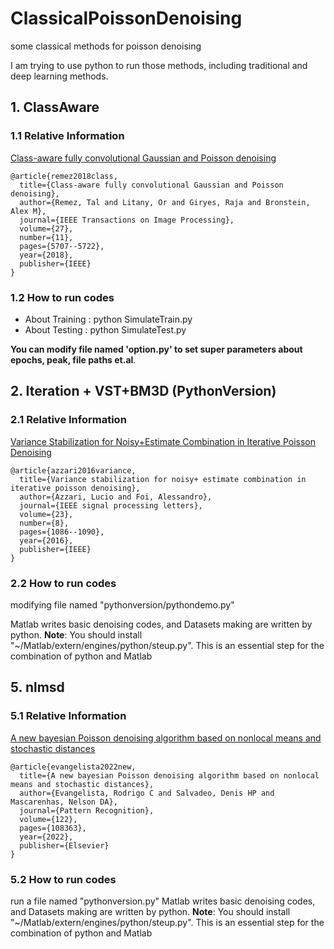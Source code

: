 # ClassicalPoissonDenoising

some classical methods for poisson denoising 

I am trying to use python to run those methods, including traditional and deep learning methods.
## 1. ClassAware
### 1.1 Relative Information
[Class-aware fully convolutional Gaussian and Poisson denoising](https://ieeexplore.ieee.org/abstract/document/8418389/)
```
@article{remez2018class,
  title={Class-aware fully convolutional Gaussian and Poisson denoising},
  author={Remez, Tal and Litany, Or and Giryes, Raja and Bronstein, Alex M},
  journal={IEEE Transactions on Image Processing},
  volume={27},
  number={11},
  pages={5707--5722},
  year={2018},
  publisher={IEEE}
}
```
### 1.2 How to run codes
- About Training : python SimulateTrain.py
- About Testing : python SimulateTest.py

**You can modify file named 'option.py' to set super parameters about epochs, peak, file paths et.al**.

## 2. Iteration + VST+BM3D (PythonVersion) 
### 2.1 Relative Information
[Variance Stabilization for Noisy+Estimate Combination in Iterative Poisson Denoising](https://ieeexplore.ieee.org/abstract/document/7491301)
```
@article{azzari2016variance,
  title={Variance stabilization for noisy+ estimate combination in iterative poisson denoising},
  author={Azzari, Lucio and Foi, Alessandro},
  journal={IEEE signal processing letters},
  volume={23},
  number={8},
  pages={1086--1090},
  year={2016},
  publisher={IEEE}
}
```
### 2.2 How to run codes
modifying file named "pythonversion/pythondemo.py"

Matlab writes basic denoising codes, and Datasets making are written by python.
**Note**: You should install "~/Matlab/extern/engines/python/steup.py". This is an essential step for the combination of python and Matlab

## 5. nlmsd
### 5.1 Relative Information
[A new bayesian Poisson denoising algorithm based on nonlocal means 
and stochastic distances](https://www.sciencedirect.com/science/article/abs/pii/S0031320321005434)
```
@article{evangelista2022new,
  title={A new bayesian Poisson denoising algorithm based on nonlocal means and stochastic distances},
  author={Evangelista, Rodrigo C and Salvadeo, Denis HP and Mascarenhas, Nelson DA},
  journal={Pattern Recognition},
  volume={122},
  pages={108363},
  year={2022},
  publisher={Elsevier}
}
```
### 5.2  How to run codes

run a file named "pythonversion.py"
Matlab writes basic denoising codes, and Datasets making are written by python.
**Note**: You should install "~/Matlab/extern/engines/python/steup.py". This is an essential step for the combination of python and Matlab
